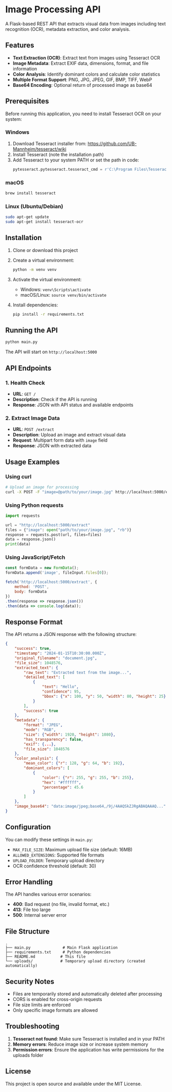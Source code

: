 # Image Processing API

A Flask-based REST API that extracts visual data from images including text recognition (OCR), metadata extraction, and color analysis.

## Features

- **Text Extraction (OCR)**: Extract text from images using Tesseract OCR
- **Image Metadata**: Extract EXIF data, dimensions, format, and file information
- **Color Analysis**: Identify dominant colors and calculate color statistics
- **Multiple Format Support**: PNG, JPG, JPEG, GIF, BMP, TIFF, WebP
- **Base64 Encoding**: Optional return of processed image as base64

## Prerequisites

Before running this application, you need to install Tesseract OCR on your system:

### Windows
1. Download Tesseract installer from: https://github.com/UB-Mannheim/tesseract/wiki
2. Install Tesseract (note the installation path)
3. Add Tesseract to your system PATH or set the path in code:
   ```python
   pytesseract.pytesseract.tesseract_cmd = r'C:\Program Files\Tesseract-OCR\tesseract.exe'
   ```

### macOS
```bash
brew install tesseract
```

### Linux (Ubuntu/Debian)
```bash
sudo apt-get update
sudo apt-get install tesseract-ocr
```

## Installation

1. Clone or download this project
2. Create a virtual environment:
   ```bash
   python -m venv venv
   ```

3. Activate the virtual environment:
   - Windows: `venv\Scripts\activate`
   - macOS/Linux: `source venv/bin/activate`

4. Install dependencies:
   ```bash
   pip install -r requirements.txt
   ```

## Running the API

```bash
python main.py
```

The API will start on `http://localhost:5000`

## API Endpoints

### 1. Health Check
- **URL**: `GET /`
- **Description**: Check if the API is running
- **Response**: JSON with API status and available endpoints

### 2. Extract Image Data
- **URL**: `POST /extract`
- **Description**: Upload an image and extract visual data
- **Request**: Multipart form data with `image` field
- **Response**: JSON with extracted data

## Usage Examples

### Using curl
```bash
# Upload an image for processing
curl -X POST -F "image=@path/to/your/image.jpg" http://localhost:5000/extract
```

### Using Python requests
```python
import requests

url = "http://localhost:5000/extract"
files = {"image": open("path/to/your/image.jpg", "rb")}
response = requests.post(url, files=files)
data = response.json()
print(data)
```

### Using JavaScript/Fetch
```javascript
const formData = new FormData();
formData.append('image', fileInput.files[0]);

fetch('http://localhost:5000/extract', {
    method: 'POST',
    body: formData
})
.then(response => response.json())
.then(data => console.log(data));
```

## Response Format

The API returns a JSON response with the following structure:

```json
{
    "success": true,
    "timestamp": "2024-01-15T10:30:00.000Z",
    "original_filename": "document.jpg",
    "file_size": 1048576,
    "extracted_text": {
        "raw_text": "Extracted text from the image...",
        "detailed_text": [
            {
                "text": "Hello",
                "confidence": 95,
                "bbox": {"x": 100, "y": 50, "width": 80, "height": 25}
            }
        ],
        "success": true
    },
    "metadata": {
        "format": "JPEG",
        "mode": "RGB",
        "size": {"width": 1920, "height": 1080},
        "has_transparency": false,
        "exif": {...},
        "file_size": 1048576
    },
    "color_analysis": {
        "mean_color": {"r": 128, "g": 64, "b": 192},
        "dominant_colors": [
            {
                "color": {"r": 255, "g": 255, "b": 255},
                "hex": "#ffffff",
                "percentage": 45.6
            }
        ]
    },
    "image_base64": "data:image/jpeg;base64,/9j/4AAQSkZJRgABAQAAAQ..."
}
```

## Configuration

You can modify these settings in `main.py`:

- `MAX_FILE_SIZE`: Maximum upload file size (default: 16MB)
- `ALLOWED_EXTENSIONS`: Supported file formats
- `UPLOAD_FOLDER`: Temporary upload directory
- OCR confidence threshold (default: 30)

## Error Handling

The API handles various error scenarios:

- **400**: Bad request (no file, invalid format, etc.)
- **413**: File too large
- **500**: Internal server error

## File Structure

```
.
├── main.py              # Main Flask application
├── requirements.txt     # Python dependencies
├── README.md           # This file
└── uploads/            # Temporary upload directory (created automatically)
```

## Security Notes

- Files are temporarily stored and automatically deleted after processing
- CORS is enabled for cross-origin requests
- File size limits are enforced
- Only specific image formats are allowed

## Troubleshooting

1. **Tesseract not found**: Make sure Tesseract is installed and in your PATH
2. **Memory errors**: Reduce image size or increase system memory
3. **Permission errors**: Ensure the application has write permissions for the uploads folder

## License

This project is open source and available under the MIT License. 
